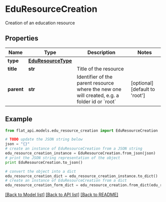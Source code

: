 # EduResourceCreation

Creation of an education resource

## Properties

Name | Type | Description | Notes
------------ | ------------- | ------------- | -------------
**type** | [**EduResourceType**](EduResourceType.md) |  | 
**title** | **str** | Title of the resource | 
**parent** | **str** | Identifier of the parent resource where the new one will created, e.g. a folder id or &#x60;root&#x60; | [optional] [default to 'root']

## Example

```python
from flat_api.models.edu_resource_creation import EduResourceCreation

# TODO update the JSON string below
json = "{}"
# create an instance of EduResourceCreation from a JSON string
edu_resource_creation_instance = EduResourceCreation.from_json(json)
# print the JSON string representation of the object
print EduResourceCreation.to_json()

# convert the object into a dict
edu_resource_creation_dict = edu_resource_creation_instance.to_dict()
# create an instance of EduResourceCreation from a dict
edu_resource_creation_form_dict = edu_resource_creation.from_dict(edu_resource_creation_dict)
```
[[Back to Model list]](../README.md#documentation-for-models) [[Back to API list]](../README.md#documentation-for-api-endpoints) [[Back to README]](../README.md)


